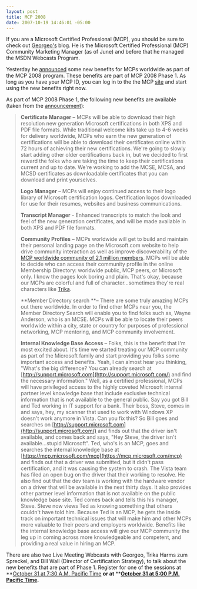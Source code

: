 ```yaml
---
layout: post
title: MCP 2008
date: 2007-10-19 14:46:01 -05:00
---
```


If you are a Microsoft Certified Professional (MCP), you should be sure to check out [Georgeo's](http://blogs.msdn.com/mcp/default.aspx) blog. He is the Microsoft Certified Professional (MCP) Community Marketing Manager (as of June) and before that he managed the MSDN Webcasts Program.

Yesterday he [announced](http://blogs.msdn.com/mcp/archive/2007/10/18/mcp-2008-recognition-respect-and-reward.aspx) some new benefits for MCPs worldwide as part of the MCP 2008 program. These benefits are part of MCP 2008 Phase 1. As long as you have your MCP ID, you can log in to the the MCP [site](https://mcp.microsoft.com/mcp) and start using the new benefits right now.

As part of MCP 2008 Phase 1, the following new benefits are available (taken from the [announcement](http://blogs.msdn.com/mcp/archive/2007/10/18/mcp-2008-recognition-respect-and-reward.aspx)):

> **Certificate Manager** – MCPs will be able to download their high resolution new generation Microsoft certifications in both XPS and PDF file formats. While traditional welcome kits take up to 4-6 weeks for delivery worldwide, MCPs who earn the new generation of certifications will be able to download their certificates online within 72 hours of achieving their new certifications. We're going to slowly start adding other older certifications back in, but we decided to first reward the folks who are taking the time to keep their certifications current and up to date. We're working to add the MCSE, MCSA, and MCSD certificates as downloadable certificates that you can download and print yourselves.
> 
> **Logo Manager** – MCPs will enjoy continued access to their logo library of Microsoft certification logos. Certification logos downloaded for use for their resumes, websites and business communications.
> 
> **Transcript Manager** - Enhanced transcripts to match the look and feel of the new generation certificates, and will be made available in both XPS and PDF file formats.
> 
> **Community Profiles** – MCPs worldwide will get to build and maintain their personal landing page on the Microsoft.com website to help drive community interaction as well as improve discoverability of the [MCP worldwide community of 2.1 million members](http://www.microsoft.com/learning/mcp/certified.mspx). MCPs will be able to decide who can access their community profile in the online Membership Directory: worldwide public, MCP peers, or Microsoft only. I know the pages look boring and plain. That's okay, because our MCPs are colorful and full of character...sometimes they're real characters like [Trika](http://blogs.msdn.com/trika/).
> 
> **Member Directory search **– There are some truly amazing MCPs out there worldwide. In order to find other MCPs near you, the Member Directory Search will enable you to find folks such as, Wayne Anderson, who is an MCSE. MCPs will be able to locate their peers worldwide within a city, state or country for purposes of professional networking, MCP mentoring, and MCP community involvement.
> 
> **Internal Knowledge Base Access** – Folks, this is the benefit that I'm most excited about. It's time we started treating our MCP community as part of the Microsoft family and start providing you folks some important access and benefits. Yeah, I can almost hear you thinking, "What's the big difference? You can already search at [http://support.microsoft.com](http://support.microsoft.com/) and find the necessary information." Well, as a certified professional, MCPs will have privileged access to the highly coveted Microsoft internal partner level knowledge base that include exclusive technical information that is not available to the general public. Say you got Bill and Ted working in IT support for a bank. Their boss, Steve, comes in and says, hey, my scanner that used to work with Windows XP doesn't work anymore in Vista. Can you fix this? So Bill goes and searches on [http://support.microsoft.com](http://support.microsoft.com/) and finds out that the driver isn't available, and comes back and says, "Hey Steve, the driver isn't available...stupid Microsoft". Ted, who's is an MCP, goes and searches the internal knowledge base at [https://mcp.microsoft.com/mcp](https://mcp.microsoft.com/mcp) and finds out that a driver was submitted, but it didn't pass certification, and it was causing the system to crash. The Vista team has filed an open bug on the driver that their working to resolve. He also find out that the dev team is working with the hardware vendor on a driver that will be available in the next thirty days. It also provides other partner level information that is not available on the public knowledge base site. Ted comes back and tells this his manager, Steve. Steve now views Ted as knowing something that others couldn't have told him. Because Ted is an MCP, he gets the inside track on important technical issues that will make him and other MCPs more valuable to their peers and employers worldwide. Benefits like the internal knowledge base access will give our MCP community the leg up in coming across more knowledgeable and competent, and providing a real value in hiring an MCP.

There are also two Live Meeting Webcasts with Georgeo, Trika Harms zum Spreckel, and Bill Wall (Director of Certification Strategy), to talk about the new benefits that are part of Phase 1. Register for one of the sessions at **[October 31 at 7:30 A.M. Pacific Time](http://msevents.microsoft.com/CUI/EventDetail.aspx?EventID=1032356235&Culture=en-US) **or at** ****[October 31 at 5:00 P.M. Pacific Time](http://msevents.microsoft.com/CUI/EventDetail.aspx?EventID=1032356243&Culture=en-US).**
